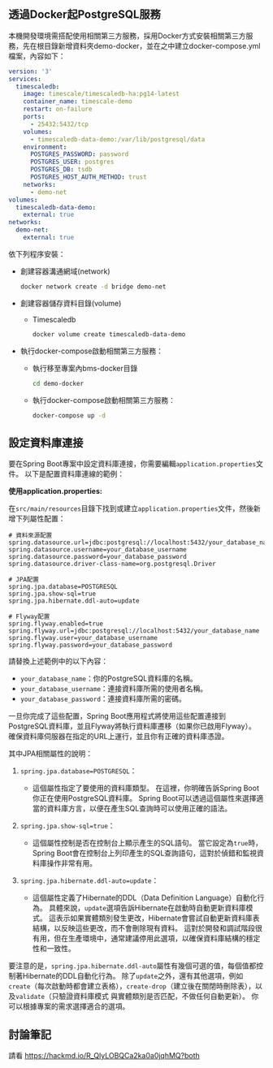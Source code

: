 ## 透過Docker起PostgreSQL服務
本機開發環境需搭配使用相關第三方服務，採用Docker方式安裝相關第三方服務，先在根目錄新增資料夾demo-docker，並在之中建立docker-compose.yml檔案，內容如下：
```yaml
version: '3'
services:
  timescaledb:
    image: timescale/timescaledb-ha:pg14-latest
    container_name: timescale-demo
    restart: on-failure
    ports:
      - 25432:5432/tcp
    volumes:
      - timescaledb-data-demo:/var/lib/postgresql/data
    environment:
      POSTGRES_PASSWORD: password
      POSTGRES_USER: postgres
      POSTGRES_DB: tsdb
      POSTGRES_HOST_AUTH_METHOD: trust
    networks:
      - demo-net
volumes:
  timescaledb-data-demo:
    external: true
networks:
  demo-net:
    external: true
  ```

依下列程序安裝：

* 創建容器溝通網域(network)
  ```bash
  docker network create -d bridge demo-net
  ```
* 創建容器儲存資料目錄(volume)

    * Timescaledb
      ```bash
      docker volume create timescaledb-data-demo
      ```
* 執行docker-compose啟動相關第三方服務：
    * 執行移至專案內bms-docker目錄
      ```bash
      cd demo-docker
      ```
    * 執行docker-compose啟動相關第三方服務：
      ```bash
      docker-compose up -d
      ```

## 設定資料庫連接
要在Spring Boot專案中設定資料庫連接，你需要編輯`application.properties`文件。 以下是配置資料庫連線的範例：

**使用application.properties:**

在`src/main/resources`目錄下找到或建立`application.properties`文件，然後新增下列屬性配置：

```properties
# 資料來源配置
spring.datasource.url=jdbc:postgresql://localhost:5432/your_database_name
spring.datasource.username=your_database_username
spring.datasource.password=your_database_password
spring.datasource.driver-class-name=org.postgresql.Driver

# JPA配置
spring.jpa.database=POSTGRESQL
spring.jpa.show-sql=true
spring.jpa.hibernate.ddl-auto=update

# Flyway配置
spring.flyway.enabled=true
spring.flyway.url=jdbc:postgresql://localhost:5432/your_database_name
spring.flyway.user=your_database_username
spring.flyway.password=your_database_password
```

請替換上述範例中的以下內容：
- `your_database_name`：你的PostgreSQL資料庫的名稱。
- `your_database_username`：連接資料庫所需的使用者名稱。
- `your_database_password`：連接資料庫所需的密碼。


一旦你完成了這些配置，Spring Boot應用程式將使用這些配置連接到PostgreSQL資料庫，並且Flyway將執行資料庫遷移（如果你已啟用Flyway）。 確保資料庫伺服器在指定的URL上運行，並且你有正確的資料庫憑證。

其中JPA相關屬性的說明：

1. `spring.jpa.database=POSTGRESQL`：
    - 這個屬性指定了要使用的資料庫類型。 在這裡，你明確告訴Spring Boot你正在使用PostgreSQL資料庫。 Spring Boot可以透過這個屬性來選擇適當的資料庫方言，以便在產生SQL查詢時可以使用正確的語法。

2. `spring.jpa.show-sql=true`：
    - 這個屬性控制是否在控制台上顯示產生的SQL語句。 當它設定為`true`時，Spring Boot會在控制台上列印產生的SQL查詢語句，這對於偵錯和監視資料庫操作非常有用。

3. `spring.jpa.hibernate.ddl-auto=update`：
    - 這個屬性定義了Hibernate的DDL（Data Definition Language）自動化行為。 具體來說，`update`選項告訴Hibernate在啟動時自動更新資料庫模式。 這表示如果實體類別發生更改，Hibernate會嘗試自動更新資料庫表結構，以反映這些更改，而不會刪除現有資料。 這對於開發和調試階段很有用，但在生產環境中，通常建議停用此選項，以確保資料庫結構的穩定性和一致性。

要注意的是，`spring.jpa.hibernate.ddl-auto`屬性有幾個可選的值，每個值都控制著Hibernate的DDL自動化行為。 除了`update`之外，還有其他選項，例如`create`（每次啟動時都會建立表格），`create-drop`（建立後在關閉時刪除表），以及`validate`（只驗證資料庫模式 與實體類別是否匹配，不做任何自動更新）。 你可以根據專案的需求選擇適合的選項。

## 討論筆記
請看 https://hackmd.io/R_QlyLOBQCa2ka0a0jqhMQ?both